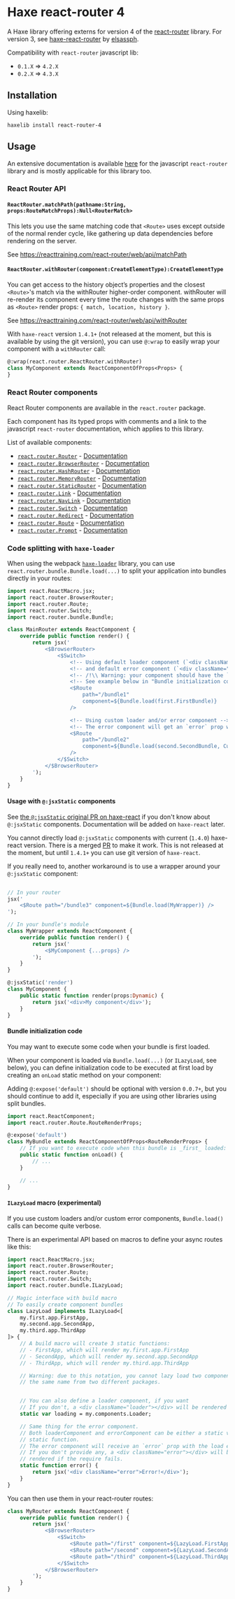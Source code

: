 # Haxe react-router 4

A Haxe library offering externs for version 4 of the [react-router](https://github.com/ReactTraining/react-router) library.
For version 3, see [haxe-react-router](https://github.com/elsassph/haxe-react-router) by [elsassph](https://github.com/elsassph).

Compatibility with `react-router` javascript lib:
* `0.1.X` => `4.2.X`
* `0.2.X` => `4.3.X`

## Installation

Using haxelib:
```
haxelib install react-router-4
```

## Usage

An extensive documentation is available [here](https://reacttraining.com/react-router/web/)
for the javascript `react-router` library and is mostly applicable for this library too.

### React Router API

#### `ReactRouter.matchPath(pathname:String, props:RouteMatchProps):Null<RouterMatch>`

This lets you use the same matching code that `<Route>` uses except outside of
the normal render cycle, like gathering up data dependencies before rendering
on the server.

See https://reacttraining.com/react-router/web/api/matchPath

#### `ReactRouter.withRouter(component:CreateElementType):CreateElementType`

You can get access to the history object’s properties and the closest
`<Route>`'s match via the withRouter higher-order component. withRouter will
re-render its component every time the route changes with the same props as
`<Route>` render props: `{ match, location, history }`.

See https://reacttraining.com/react-router/web/api/withRouter

With `haxe-react` version `1.4.1+` (not released at the moment, but this is available by using the git version),
you can use `@:wrap` to easily wrap your component with a `withRouter` call:

```haxe
@:wrap(react.router.ReactRouter.withRouter)
class MyComponent extends ReactComponentOfProps<Props> {
}
```

### React Router components

React Router components are available in the `react.router` package.

Each component has its typed props with comments and a link to the javascript `react-router` documentation,
which applies to this library.

List of available components:

 * [`react.router.Router`](src/react/router/Router.hx) - [Documentation](https://reacttraining.com/react-router/web/api/Router)
 * [`react.router.BrowserRouter`](src/react/router/BrowserRouter.hx) - [Documentation](https://reacttraining.com/react-router/web/api/BrowserRouter)
 * [`react.router.HashRouter`](src/react/router/HashRouter.hx) - [Documentation](https://reacttraining.com/react-router/web/api/HashRouter)
 * [`react.router.MemoryRouter`](src/react/router/MemoryRouter.hx) - [Documentation](https://reacttraining.com/react-router/web/api/MemoryRouter)
 * [`react.router.StaticRouter`](src/react/router/StaticRouter.hx) - [Documentation](https://reacttraining.com/react-router/web/api/StaticRouter)
 * [`react.router.Link`](src/react/router/Link.hx) - [Documentation](https://reacttraining.com/react-router/web/api/Link)
 * [`react.router.NavLink`](src/react/router/NavLink.hx) - [Documentation](https://reacttraining.com/react-router/web/api/NavLink)
 * [`react.router.Switch`](src/react/router/Switch.hx) - [Documentation](https://reacttraining.com/react-router/web/api/Switch)
 * [`react.router.Redirect`](src/react/router/Redirect.hx) - [Documentation](https://reacttraining.com/react-router/web/api/Redirect)
 * [`react.router.Route`](src/react/router/Route.hx) - [Documentation](https://reacttraining.com/react-router/web/api/Route)
 * [`react.router.Prompt`](src/react/router/Prompt.hx) - [Documentation](https://reacttraining.com/react-router/web/api/Prompt)

### Code splitting with `haxe-loader`

When using the webpack [`haxe-loader`](https://github.com/jasononeil/webpack-haxe-loader) library,
you can use `react.router.bundle.Bundle.load(...)` to split your application into bundles directly in your routes:

```haxe
import react.ReactMacro.jsx;
import react.router.BrowserRouter;
import react.router.Route;
import react.router.Switch;
import react.router.bundle.Bundle;

class MainRouter extends ReactComponent {
    override public function render() {
        return jsx('
            <$BrowserRouter>
                <$Switch>
                    <!-- Using default loader component (`<div className="loader" />`) -->
                    <!-- and default error component (`<div className="error" />`) -->
                    <!-- /!\\ Warning: your component should have the `@:expose("default")` meta -->
                    <!-- See example below in "Bundle initialization code" -->
                    <$Route
                        path="/bundle1"
                        component=${Bundle.load(first.FirstBundle)}
                    />

                    <!-- Using custom loader and/or error component -->
                    <!-- The error component will get an `error` prop with the load error as `Dynamic` -->
                    <$Route
                        path="/bundle2"
                        component=${Bundle.load(second.SecondBundle, CustomLoader, CustomError)}
                    />
                </$Switch>
            </$BrowserRouter>
        ');
    }
}
```

#### Usage with `@:jsxStatic` components

See [the `@:jsxStatic` original PR on haxe-react](https://github.com/massiveinteractive/haxe-react/pull/81) if you don't know about `@:jsxStatic` components.  Documentation will be added on `haxe-react` later.

You cannot directly load `@:jsxStatic` components with current (`1.4.0`) haxe-react version.
There is a merged [PR](https://github.com/massiveinteractive/haxe-react/pull/107) to make it work.
This is not released at the moment, but until `1.4.1+` you can use git version of `haxe-react`.

If you really need to, another workaround is to use a wrapper around your `@:jsxStatic` component:

```haxe

// In your router
jsx('
    <$Route path="/bundle3" component=${Bundle.load(MyWrapper)} />
');

// In your bundle's module
class MyWrapper extends ReactComponent {
    override public function render() {
        return jsx('
            <$MyComponent {...props} />
        ');
    }
}

@:jsxStatic('render')
class MyComponent {
    public static function render(props:Dynamic) {
        return jsx('<div>My component</div>');
    }
}
```

#### Bundle initialization code

You may want to execute some code when your bundle is first loaded.

When your component is loaded via `Bundle.load(...)` (or `ILazyLoad`, see below), you can define
initialization code to be executed at first load by creating an `onLoad` static method on your component:

Adding `@:expose('default')` should be optional with version `0.0.7+`, but you
should continue to add it, especially if you are using other libraries using
split bundles.

```haxe
import react.ReactComponent;
import react.router.Route.RouteRenderProps;

@:expose('default')
class MyBundle extends ReactComponentOfProps<RouteRenderProps> {
    // If you want to execute code when this bundle is _first_ loaded:
    public static function onLoad() {
        // ...
    }

    // ...
}
```

#### `ILazyLoad` macro (experimental)

If you use custom loaders and/or custom error components, `Bundle.load()` calls can become quite verbose.

There is an experimental API based on macros to define your async routes like this:

```haxe
import react.ReactMacro.jsx;
import react.router.BrowserRouter;
import react.router.Route;
import react.router.Switch;
import react.router.bundle.ILazyLoad;

// Magic interface with build macro
// To easily create component bundles
class LazyLoad implements ILazyLoad<[
    my.first.app.FirstApp,
    my.second.app.SecondApp,
    my.third.app.ThirdApp
]> {
    // A build macro will create 3 static functions:
    // - FirstApp, which will render my.first.app.FirstApp
    // - SecondApp, which will render my.second.app.SecondApp
    // - ThirdApp, which will render my.third.app.ThirdApp

    // Warning: due to this notation, you cannot lazy load two components with
    // the same name from two different packages.


    // You can also define a loader component, if you want
    // If you don't, a <div className="loader"></div> will be rendered instead.
    static var loading = my.components.Loader;

    // Same thing for the error component.
    // Both loaderComponent and errorComponent can be either a static var or a
    // static function.
    // The error component will receive an `error` prop with the load error.
    // If you don't provide any, a <div className="error"></div> will be
    // rendered if the require fails.
    static function error() {
        return jsx('<div className="error">Error!</div>');
    }
}
```

You can then use them in your react-router routes:

```haxe
class MyRouter extends ReactComponent {
    override public function render() {
        return jsx('
            <$BrowserRouter>
                <$Switch>
                    <$Route path="/first" component=${LazyLoad.FirstApp} />
                    <$Route path="/second" component=${LazyLoad.SecondApp} />
                    <$Route path="/third" component=${LazyLoad.ThirdApp} />
                </$Switch>
            </$BrowserRouter>
        ');
    }
}
```

